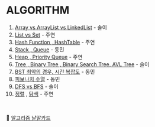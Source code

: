 # ALGORITHM

1. [Array vs ArrayList vs LinkedList](https://luminousol.notion.site/Array-vs-ArrayList-vs-LinkedList-c0983b23738e42ff9ac3f50f5b8c032b?pvs=4) - 솔이
2. [List vs Set](https://polydactyl-impala-301.notion.site/List-Set-2f5a85ceac1643ec9646177251aac7f2?pvs=4) - 주연
3. [Hash Function , HashTable](https://polydactyl-impala-301.notion.site/Hash-Function-HashTable-f732ce4be7e14064936be30b3cbd7ad5?pvs=4) - 주연
4. [Stack , Queue](https://www.notion.so/ehdals0405/Stack-Queue-13ea30258a0b459ab2fe905de49401e7) - 동민
5. [Heap , Priority Queue](https://polydactyl-impala-301.notion.site/Heap-Priority-Queue-45b41cd7f5ce4e40b0d8b0c6e6bd71cc?pvs=4) - 주연
6. [Tree , Binary Tree , Binary Search Tree, AVL Tree](https://luminousol.notion.site/Tree-Binary-Tree-BST-AVL-Tree-8484b1d1d4374f3ebefbef0f6a0b0824?pvs=4) - 솔이
7. [BST 최악의 경우, 시간 복잡도](https://www.notion.so/ehdals0405/BST-2e80ccb154614f64b62f8e5bcf21657f) - 동민
8. [피보나치 수열](https://www.notion.so/ehdals0405/9584259138e541f49ac5ff6d13e35cfc) - 동민
9. [DFS vs BFS](https://luminousol.notion.site/BFS-vs-DFS-44f3f98e09474aa59a38a09d689f2d72?pvs=4) - 솔이
10. [정렬](https://polydactyl-impala-301.notion.site/e90ac3439e594dc7b9bc32467d6b7a45?pvs=4) , [탐색](https://polydactyl-impala-301.notion.site/c64060e3798242ab8888df1940cd23ff?pvs=4) - 주연


<br/>

🔗 [알고리즘 낱말카드](https://quizlet.com/kr/862831724/%EC%95%8C%EA%B3%A0%EB%A6%AC%EC%A6%98-flash-cards/?funnelUUID=e3415da6-bb47-4035-a5ff-1ca269d16314)
